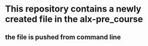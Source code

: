 # This repository  contains a newly created file in the alx-pre_course

## the file is pushed from command line 

 